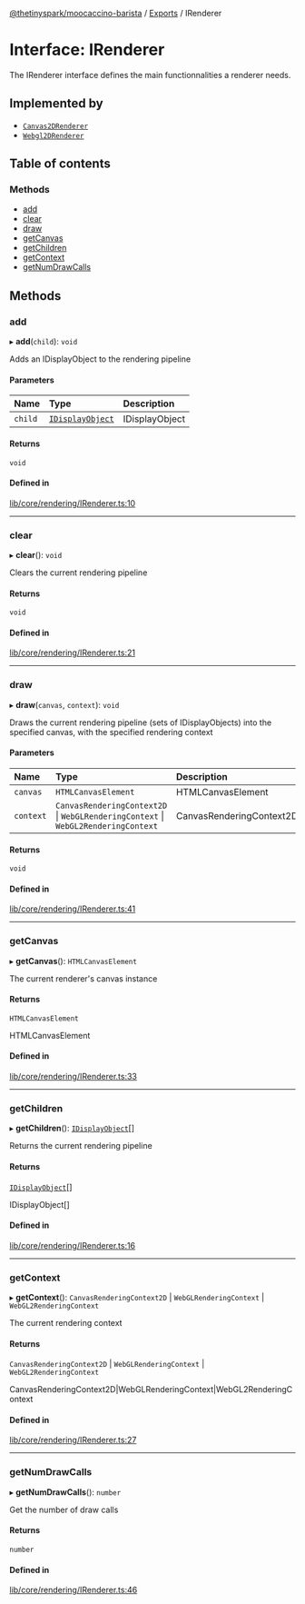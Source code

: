 [@thetinyspark/moocaccino-barista](../README.md) / [Exports](../modules.md) / IRenderer

# Interface: IRenderer

The IRenderer interface defines the main functionnalities a renderer needs.

## Implemented by

- [`Canvas2DRenderer`](../classes/Canvas2DRenderer.md)
- [`Webgl2DRenderer`](../classes/Webgl2DRenderer.md)

## Table of contents

### Methods

- [add](IRenderer.md#add)
- [clear](IRenderer.md#clear)
- [draw](IRenderer.md#draw)
- [getCanvas](IRenderer.md#getcanvas)
- [getChildren](IRenderer.md#getchildren)
- [getContext](IRenderer.md#getcontext)
- [getNumDrawCalls](IRenderer.md#getnumdrawcalls)

## Methods

### add

▸ **add**(`child`): `void`

Adds an IDisplayObject to the rendering pipeline

#### Parameters

| Name | Type | Description |
| :------ | :------ | :------ |
| `child` | [`IDisplayObject`](IDisplayObject.md) | IDisplayObject |

#### Returns

`void`

#### Defined in

[lib/core/rendering/IRenderer.ts:10](https://github.com/thetinyspark/barista/blob/f0ed0f6e/lib/core/rendering/IRenderer.ts#L10)

___

### clear

▸ **clear**(): `void`

Clears the current rendering pipeline

#### Returns

`void`

#### Defined in

[lib/core/rendering/IRenderer.ts:21](https://github.com/thetinyspark/barista/blob/f0ed0f6e/lib/core/rendering/IRenderer.ts#L21)

___

### draw

▸ **draw**(`canvas`, `context`): `void`

Draws the current rendering pipeline (sets of IDisplayObjects)
into the specified canvas, with the specified rendering context

#### Parameters

| Name | Type | Description |
| :------ | :------ | :------ |
| `canvas` | `HTMLCanvasElement` | HTMLCanvasElement |
| `context` | `CanvasRenderingContext2D` \| `WebGLRenderingContext` \| `WebGL2RenderingContext` | CanvasRenderingContext2D\|WebGLRenderingContext\|WebGL2RenderingContext |

#### Returns

`void`

#### Defined in

[lib/core/rendering/IRenderer.ts:41](https://github.com/thetinyspark/barista/blob/f0ed0f6e/lib/core/rendering/IRenderer.ts#L41)

___

### getCanvas

▸ **getCanvas**(): `HTMLCanvasElement`

The current renderer's canvas instance

#### Returns

`HTMLCanvasElement`

HTMLCanvasElement

#### Defined in

[lib/core/rendering/IRenderer.ts:33](https://github.com/thetinyspark/barista/blob/f0ed0f6e/lib/core/rendering/IRenderer.ts#L33)

___

### getChildren

▸ **getChildren**(): [`IDisplayObject`](IDisplayObject.md)[]

Returns the current rendering pipeline

#### Returns

[`IDisplayObject`](IDisplayObject.md)[]

IDisplayObject[]

#### Defined in

[lib/core/rendering/IRenderer.ts:16](https://github.com/thetinyspark/barista/blob/f0ed0f6e/lib/core/rendering/IRenderer.ts#L16)

___

### getContext

▸ **getContext**(): `CanvasRenderingContext2D` \| `WebGLRenderingContext` \| `WebGL2RenderingContext`

The current rendering context

#### Returns

`CanvasRenderingContext2D` \| `WebGLRenderingContext` \| `WebGL2RenderingContext`

CanvasRenderingContext2D|WebGLRenderingContext|WebGL2RenderingContext

#### Defined in

[lib/core/rendering/IRenderer.ts:27](https://github.com/thetinyspark/barista/blob/f0ed0f6e/lib/core/rendering/IRenderer.ts#L27)

___

### getNumDrawCalls

▸ **getNumDrawCalls**(): `number`

Get the number of draw calls

#### Returns

`number`

#### Defined in

[lib/core/rendering/IRenderer.ts:46](https://github.com/thetinyspark/barista/blob/f0ed0f6e/lib/core/rendering/IRenderer.ts#L46)
